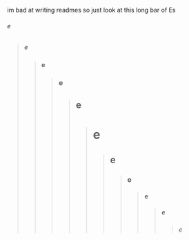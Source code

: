 im bad at writing readmes so just look at this long bar of Es
###### e
> ##### e
>> #### e
>>> ### e
>>>> ## e
>>>>> # e
>>>>>> ## e
>>>>>>> ### e
>>>>>>>> #### e
>>>>>>>>> ##### e
>>>>>>>>>> ###### e
